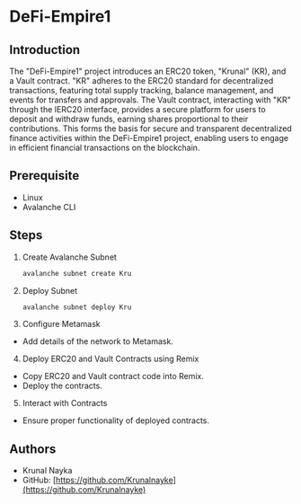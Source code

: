 # DeFi-Empire1

## Introduction

The "DeFi-Empire1" project introduces an ERC20 token, "Krunal" (KR), and a Vault contract. "KR" adheres to the ERC20 standard for decentralized transactions, featuring total supply tracking, balance management, and events for transfers and approvals. The Vault contract, interacting with "KR" through the IERC20 interface, provides a secure platform for users to deposit and withdraw funds, earning shares proportional to their contributions. This forms the basis for secure and transparent decentralized finance activities within the DeFi-Empire1 project, enabling users to engage in efficient financial transactions on the blockchain.

## Prerequisite

- Linux
- Avalanche CLI

## Steps

1. Create Avalanche Subnet
   ```bash
   avalanche subnet create Kru
   ```
2. Deploy Subnet
   ```bash
   avalanche subnet deploy Kru
   ```
3. Configure Metamask

- Add details of the network to Metamask.

4. Deploy ERC20 and Vault Contracts using Remix

- Copy ERC20 and Vault contract code into Remix.
- Deploy the contracts.

5. Interact with Contracts

- Ensure proper functionality of deployed contracts.

## Authors

- Krunal Nayka
- GitHub: [https://github.com/Krunalnayke](https://github.com/Krunalnayke)
